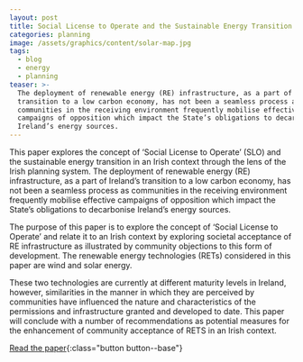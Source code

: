 ```yaml
---
layout: post
title: Social License to Operate and the Sustainable Energy Transition
categories: planning
image: /assets/graphics/content/solar-map.jpg
tags:
  - blog
  - energy
  - planning
teaser: >-
  The deployment of renewable energy (RE) infrastructure, as a part of Ireland’s
  transition to a low carbon economy, has not been a seamless process as
  communities in the receiving environment frequently mobilise effective
  campaigns of opposition which impact the State’s obligations to decarbonise
  Ireland’s energy sources.
---
```

This paper explores the concept of ‘Social License to Operate’ (SLO) and the sustainable energy transition in an Irish context through the lens of the Irish planning system. The deployment of renewable energy (RE) infrastructure, as a part of Ireland’s transition to a low carbon economy, has not been a seamless process as communities in the receiving environment frequently mobilise effective campaigns of opposition which impact the State’s obligations to decarbonise Ireland’s energy sources. 

The purpose of this paper is to explore the concept of ‘Social License to Operate’ and relate it to an Irish context by exploring societal acceptance of RE infrastructure as illustrated by community objections to this form of development. The renewable energy technologies (RETs) considered in this paper are wind and solar energy. 

These two technologies are currently at different maturity levels in Ireland, however, similarities in the manner in which they are perceived by communities have influenced the nature and characteristics of the permissions and infrastructure granted and developed to date. This paper will conclude with a number of recommendations as potential measures for the enhancement of community acceptance of RETS in an Irish context.

[Read the paper](./Social_License_to_Operate_and_the_Sustainable_Energy_Transition_Gaynor_A_Walsh_S-D_IPI_Pleanail_Journal_2017.pdf){:class="button button--base"}
